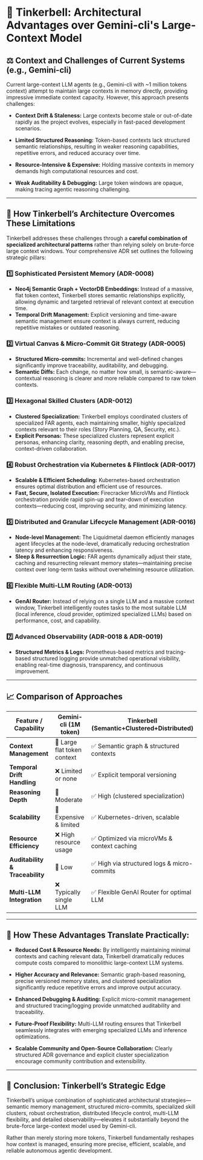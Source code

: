 # 🔮 Tinkerbell: Architectural Advantages over Gemini-cli's Large-Context Model

## ⚖️ Context and Challenges of Current Systems (e.g., Gemini-cli)

Current large-context LLM agents (e.g., Gemini-cli with \~1 million tokens context) attempt to maintain large contexts in memory directly, providing impressive immediate context capacity. However, this approach presents challenges:

* **Context Drift & Staleness:**
  Large contexts become stale or out-of-date rapidly as the project evolves, especially in fast-paced development scenarios.

* **Limited Structured Reasoning:**
  Token-based contexts lack structured semantic relationships, resulting in weaker reasoning capabilities, repetitive errors, and reduced accuracy over time.

* **Resource-Intensive & Expensive:**
  Holding massive contexts in memory demands high computational resources and cost.

* **Weak Auditability & Debugging:**
  Large token windows are opaque, making tracing agentic reasoning challenging.

---

## 🚀 How Tinkerbell’s Architecture Overcomes These Limitations

Tinkerbell addresses these challenges through a **careful combination of specialized architectural patterns** rather than relying solely on brute-force large context windows. Your comprehensive ADR set outlines the following strategic pillars:

### 1️⃣ **Sophisticated Persistent Memory (ADR-0008)**

* **Neo4j Semantic Graph + VectorDB Embeddings:**
  Instead of a massive, flat token context, Tinkerbell stores semantic relationships explicitly, allowing dynamic and targeted retrieval of relevant context at execution time.
* **Temporal Drift Management:**
  Explicit versioning and time-aware semantic management ensure context is always current, reducing repetitive mistakes or outdated reasoning.

### 2️⃣ **Virtual Canvas & Micro-Commit Git Strategy (ADR-0005)**

* **Structured Micro-commits:**
  Incremental and well-defined changes significantly improve traceability, auditability, and debugging.
* **Semantic Diffs:**
  Each change, no matter how small, is semantic-aware—contextual reasoning is clearer and more reliable compared to raw token contexts.

### 3️⃣ **Hexagonal Skilled Clusters (ADR-0012)**

* **Clustered Specialization:**
  Tinkerbell employs coordinated clusters of specialized FAR agents, each maintaining smaller, highly specialized contexts relevant to their roles (Story Planning, QA, Security, etc.).
* **Explicit Personas:**
  These specialized clusters represent explicit personas, enhancing clarity, reasoning depth, and enabling precise, context-driven collaboration.

### 4️⃣ **Robust Orchestration via Kubernetes & Flintlock (ADR-0017)**

* **Scalable & Efficient Scheduling:**
  Kubernetes-based orchestration ensures optimal distribution and efficient use of resources.
* **Fast, Secure, Isolated Execution:**
  Firecracker MicroVMs and Flintlock orchestration provide rapid spin-up and tear-down of execution contexts—reducing cost, improving security, and minimizing latency.

### 5️⃣ **Distributed and Granular Lifecycle Management (ADR-0016)**

* **Node-level Management:**
  The Liquidmetal daemon efficiently manages agent lifecycles at the node-level, dramatically reducing orchestration latency and enhancing responsiveness.
* **Sleep & Resurrection Logic:**
  FAR agents dynamically adjust their state, caching and resurrecting relevant memory states—maintaining precise context over long-term tasks without overwhelming resource utilization.

### 6️⃣ **Flexible Multi-LLM Routing (ADR-0013)**

* **GenAI Router:**
  Instead of relying on a single LLM and a massive context window, Tinkerbell intelligently routes tasks to the most suitable LLM (local inference, cloud provider, optimized specialized LLMs) based on performance, cost, and capability.

### 7️⃣ **Advanced Observability (ADR-0018 & ADR-0019)**

* **Structured Metrics & Logs:**
  Prometheus-based metrics and tracing-based structured logging provide unmatched operational visibility, enabling real-time diagnosis, transparency, and continuous improvement.

---

## 📈 Comparison of Approaches

| Feature / Capability            | Gemini-cli (1M token)       | Tinkerbell (Semantic+Clustered+Distributed) |
| ------------------------------- | --------------------------- | ------------------------------------------- |
| **Context Management**          | 🔸 Large flat token context | ✅ Semantic graph & structured contexts      |
| **Temporal Drift Handling**     | ❌ Limited or none           | ✅ Explicit temporal versioning              |
| **Reasoning Depth**             | 🔸 Moderate                 | ✅ High (clustered specialization)           |
| **Scalability**                 | 🔸 Expensive & limited      | ✅ Kubernetes-driven, scalable               |
| **Resource Efficiency**         | ❌ High resource usage       | ✅ Optimized via microVMs & context caching  |
| **Auditability & Traceability** | 🔸 Low                      | ✅ High via structured logs & micro-commits  |
| **Multi-LLM Integration**       | ❌ Typically single LLM      | ✅ Flexible GenAI Router for optimal LLM     |

---

## 🌟 How These Advantages Translate Practically:

* **Reduced Cost & Resource Needs:**
  By intelligently maintaining minimal contexts and caching relevant data, Tinkerbell dramatically reduces compute costs compared to monolithic large-context LLM systems.

* **Higher Accuracy and Relevance:**
  Semantic graph-based reasoning, precise versioned memory states, and clustered specialization significantly reduce repetitive errors and improve output accuracy.

* **Enhanced Debugging & Auditing:**
  Explicit micro-commit management and structured tracing/logging provide unmatched auditability and traceability.

* **Future-Proof Flexibility:**
  Multi-LLM routing ensures that Tinkerbell seamlessly integrates with emerging specialized LLMs and inference optimizations.

* **Scalable Community and Open-Source Collaboration:**
  Clearly structured ADR governance and explicit cluster specialization encourage community contribution and extensibility.

---

## 🏅 Conclusion: Tinkerbell’s Strategic Edge

Tinkerbell’s unique combination of sophisticated architectural strategies—semantic memory management, structured micro-commits, specialized skill clusters, robust orchestration, distributed lifecycle control, multi-LLM flexibility, and detailed observability—elevates it substantially beyond the brute-force large-context model used by Gemini-cli.

Rather than merely storing more tokens, Tinkerbell fundamentally reshapes how context is managed, ensuring more precise, efficient, scalable, and reliable autonomous agentic development.

